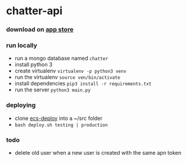 # chatter-api

### download on [app store](https://itunes.apple.com/us/app/chatter-secure-messenger/id1290342381?mt=8)

### run locally
* run a mongo database named `chatter`
* install python 3
* create virtualenv `virtualenv -p python3 venv`
* run the virtualenv `source ven/bin/activate`
* install dependencies `pip3 install -r requirements.txt`
* run the server `python3 main.py`

### deploying
* clone [ecs-deploy](https://github.com/silinternational/ecs-deploy) into a ~/src folder
* `bash deploy.sh testing | production`

### todo
* delete old user when a new user is created with the same apn token

